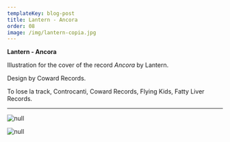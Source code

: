 ```yaml
---
templateKey: blog-post
title: Lantern - Ancora
order: 08
image: /img/lantern-copia.jpg
---
```

**Lantern - Ancora**

Illustration for the cover of the record _Ancora_ by Lantern.

Design by Coward Records.

To lose la track, Controcanti, Coward Records, Flying Kids, Fatty Liver Records.

- - -

![null](/img/mockup.jpg)

![null](/img/lantern_ancora.jpg)
